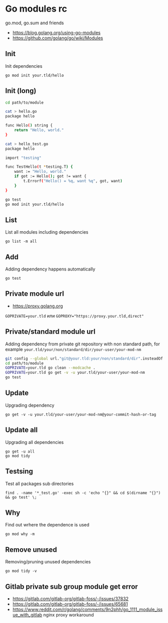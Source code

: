 # Go modules rc

go.mod, go.sum and friends

* https://blog.golang.org/using-go-modules
* https://github.com/golang/go/wiki/Modules

## Init

Init dependencies

    go mod init your.tld/hello

## Init (long)

```sh
cd path/to/module

cat > hello.go
package hello

func Hello() string {
    return "Hello, world."
}

cat > hello_test.go
package hello

import "testing"

func TestHello(t *testing.T) {
    want := "Hello, world."
    if got := Hello(); got != want {
        t.Errorf("Hello() = %q, want %q", got, want)
    }
}

go test
go mod init your.tld/hello
```

## List

List all modules including dependencies

    go list -m all

## Add

Adding dependency happens automatically

    go test

## Private module url

* <https://proxy.golang.org>

`GOPRIVATE=your.tld` или `GOPROXY="https://proxy.your.tld,direct"`

## Private/standard module url

Adding dependency from private git repository with non standard path,
for example `your.tld/your/non/standard/dir/your-user/your-mod-nm`

```sh
git config --global url."git@your.tld:your/non/standard/dir".insteadOf "https://your.tld/"
cd path/to/module
GOPRIVATE=your.tld go clean --modcache .
GOPRIVATE=your.tld go get -v -u your.tld/your-user/your-mod-nm
go test
```

## Update

Upgrading dependency

    go get -v -u your.tld/your-user/your-mod-nm@your-commit-hash-or-tag

## Update all

Upgrading all dependencies

    go get -u all
    go mod tidy

## Testsing

Test all packages sub directories

    find . -name '*_test.go' -exec sh -c 'echo "{}" && cd $(dirname "{}")  && go test' \;

## Why

Find out wrhere the dependence is used

    go mod why -m

## Remove unused

Removing/pruning unused dependencies

    go mod tidy -v

## Gitlab private sub group module get error

* https://gitlab.com/gitlab-org/gitlab-foss/-/issues/37832
* https://gitlab.com/gitlab-org/gitlab-foss/-/issues/65681
* <https://www.reddit.com/r/golang/comments/9n2phh/go_1111_module_issue_with_gitlab> nginx proxy workaround

